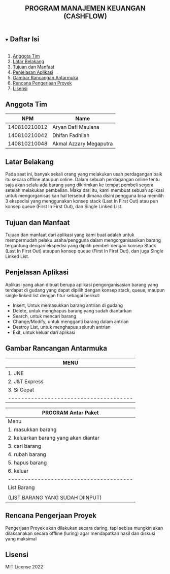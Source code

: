 <p align="center">
  <h2 align="center">
    PROGRAM MANAJEMEN KEUANGAN (CASHFLOW)
  </h2>
</p>

<!-- Daftar Isi -->
<details open="open">
  <summary><h2 style="display: inline-block">Daftar Isi</h2></summary>
  <ol>
    <li><a href="#anggota-tim">Anggota Tim</a></li>
    <li><a href="#latar-belakang">Latar Belakang</a></li>
    <li><a href="#tujuan-dan-manfaat">Tujuan dan Manfaat</a></li>
    <li><a href="#penjelasan-aplikasi">Penjelasan Aplikasi</a></li>
    <li><a href="#gambar-rancangan-antarmuka">Gambar Rancangan Antarmuka</a></li>
    <li><a href="#rencana-pengerjaan-proyek">Rencana Pengerjaan Proyek</a></li>
    <li><a href="#lisensi">Lisensi</a></li>
  </ol>
</details>

<!-- Anggota Tim -->
## Anggota Tim
| NPM           | Name        |
| ------------- |-------------|
| 140810210012  | Aryan Dafi Maulana|
| 140810210042  | Dhifan Fadhilah|
| 140810210048  | Akmal Azzary Megaputra|

<!-- Latar Belakang -->
## Latar Belakang

Pada saat ini, banyak sekali orang yang melakukan usah perdagangan baik itu secara offline ataupun online. Dalam sebuah perdagangan online tentu saja akan selalu ada barang yang dikirimkan ke tempat pembeli segera setelah melakukan pembelian. Maka dari itu, kami membuat sebuah aplikasi untuk mengorganisasikan hal tersebut dimana disini pengguna bisa memilih 3 ekspedisi yang menggunakan konsep stack (Last In First Out) atau pun konsep queue (First In First Out), dan Single Linked List.


<!-- Tujuan dan Manfaat -->
## Tujuan dan Manfaat

Tujuan dan manfaat dari aplikasi yang kami buat adalah untuk mempermudah pelaku usaha/pengguna dalam mengorganisasikan barang tergantung dengan ekspedisi yang dipilih pembeli dengan konsep Stack (Last In First Out) ataupun konsep queue (First In First Out), dan juga Single Linked List.

<!-- Penjelasan Aplikasi -->
## Penjelasan Aplikasi

Aplikasi yang akan dibuat berupa aplikasi pengorganisasian barang yang terdapat di gudang yang dapat dipilih dengan konsep stack, queue, maupun single linked list dengan fitur sebagai berikut:
  - Insert,
    Untuk memasukkan barang antrian di gudang
  - Delete,
    untuk menghapus barang yang sudah diantarkan
  - Search,
    untuk mencari barang
  - Change/Modify,
    untuk mengganti barang dalam antrian
  - Destroy List,
    untuk menghapus seluruh antrian
  - Exit,
    untuk keluar dari aplikasi

<!-- Gambar Rancangan Antarmuka -->
## Gambar Rancangan Antarmuka

|               MENU                   |
|--------------------------------------|
|                                      |
|1. JNE                                |
|2. J&T Express                        |
|3. Si Cepat                           |
|--------------------------------------|


|      PROGRAM Antar Paket             |
|--------------------------------------|
|Menu                                  |
|1. masukkan barang                    |
|2. keluarkan barang yang akan diantar |
|3. cari barang                        |
|4. rubah barang                       |
|5. hapus barang                       |
|6. keluar                             |
|--------------------------------------|
|List Barang                           |
|                                      |
|(LIST BARANG YANG SUDAH DIINPUT)      |

<!-- Rencana Pengerjaan Proyek -->
## Rencana Pengerjaan Proyek

Pengerjaan Proyek akan dilakukan secara daring, tapi sebisa mungkin akan dilaksanakan secara offline (luring) agar mendapatkan hasil dan diskusi yang maksimal
<!-- Lisensi -->
## Lisensi

MIT License 2022
